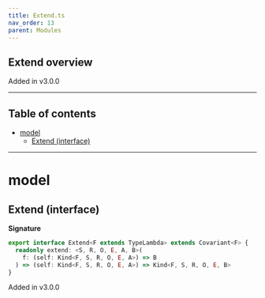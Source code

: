 ```yaml
---
title: Extend.ts
nav_order: 13
parent: Modules
---
```


## Extend overview

Added in v3.0.0

---

<h2 class="text-delta">Table of contents</h2>

- [model](#model)
  - [Extend (interface)](#extend-interface)

---

# model

## Extend (interface)

**Signature**

```ts
export interface Extend<F extends TypeLambda> extends Covariant<F> {
  readonly extend: <S, R, O, E, A, B>(
    f: (self: Kind<F, S, R, O, E, A>) => B
  ) => (self: Kind<F, S, R, O, E, A>) => Kind<F, S, R, O, E, B>
}
```

Added in v3.0.0
